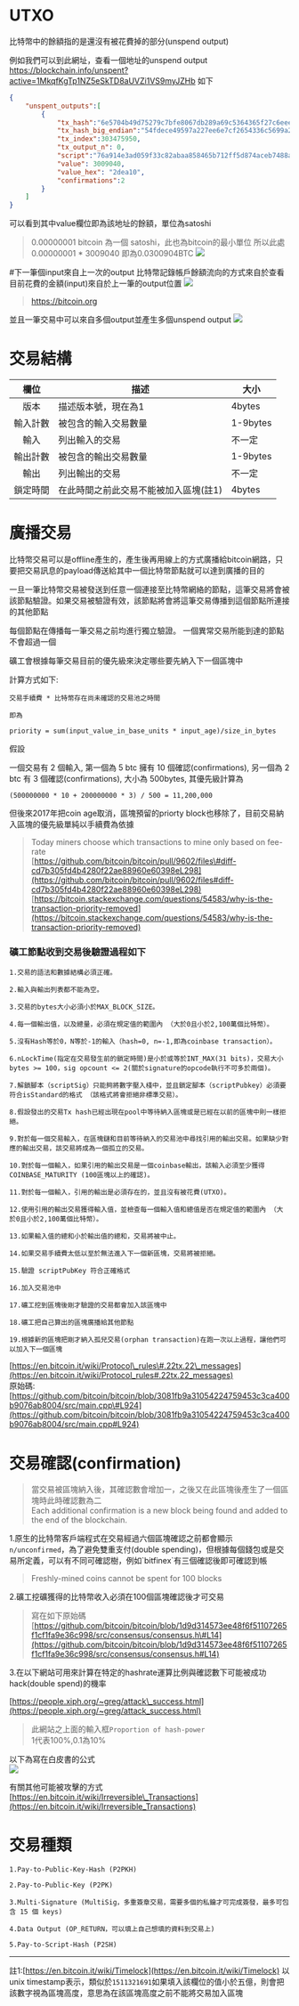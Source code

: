 # UTXO
比特幣中的餘額指的是還沒有被花費掉的部分(unspend output)

例如我們可以到此網址，查看一個地址的unspend output
https://blockchain.info/unspent?active=1MkqfKgTp1NZ5eSkTD8aUVZi1VS9myJZHb 
如下
```json
{
    "unspent_outputs":[
        {
            "tx_hash":"6e5704b49d75279c7bfe8067db289a69c5364365f27c6eee27a29795e4ecfd54",
            "tx_hash_big_endian":"54fdece49597a227ee6e7cf2654336c5699a28db6780fe7b9c27759db404576e",
            "tx_index":303475950,
            "tx_output_n": 0,
            "script":"76a914e3ad059f33c82abaa858465b712ff5d874aceb7488ac",
            "value": 3009040,
            "value_hex": "2dea10",
            "confirmations":2
        }
    ]
}
```
可以看到其中value欄位即為該地址的餘額，單位為satoshi

> 0.00000001 bitcoin 為一個 satoshi，此也為bitcoin的最小單位 所以此處 0.00000001 * 3009040 即為0.0300904BTC
![](/assets/交易餘額.png)

#下一筆個input來自上一次的output
比特幣記錄帳戶餘額流向的方式來自於查看目前花費的金額(input)來自於上一筆的output位置
![](/assets/en-transaction-propagation.svg)
> https://bitcoin.org

並且一筆交易中可以來自多個output並產生多個unspend output
![](/assets/789.png)

# 交易結構
| 欄位 | 描述 | 大小 |
|:----:|------|------|
|  版本    |   描述版本號，現在為1   |   4bytes   |  
|   輸入計數   |   被包含的輸入交易數量   |   1-9bytes   |   
|   輸入   |   列出輸入的交易   |   不一定   | 
|   輸出計數   |  被包含的輸出交易數量    |   1-9bytes    |   
|   輸出   |   列出輸出的交易   |  不一定  |   
|   鎖定時間   |   在此時間之前此交易不能被加入區塊(註1)   |   4bytes   |   

# 廣播交易

比特幣交易可以是offline產生的，產生後再用線上的方式廣播給bitcoin網路，只要把交易訊息的payload傳送給其中一個比特幣節點就可以達到廣播的目的

一旦一筆比特幣交易被發送到任意一個連接至比特幣網絡的節點，這筆交易將會被該節點驗證。如果交易被驗證有效，該節點將會將這筆交易傳播到這個節點所連接的其他節點

每個節點在傳播每一筆交易之前均進行獨立驗證。 一個異常交易所能到達的節點不會超過一個

礦工會根據每筆交易目前的優先級來決定哪些要先納入下一個區塊中

計算方式如下:

```
交易手續費 * 比特幣存在尚未確認的交易池之時間 

即為

priority = sum(input_value_in_base_units * input_age)/size_in_bytes
```

假設

一個交易有 2 個輸入, 第一個為 5 btc 擁有 10 個確認\(confirmations\), 另一個為 2 btc 有 3 個確認\(confirmations\), 大小為 500bytes, 其優先級計算為

```
(500000000 * 10 + 200000000 * 3) / 500 = 11,200,000
```

但後來2017年把coin age取消，區塊預留的priorty block也移除了，目前交易納入區塊的優先級單純以手續費為依據

> Today miners choose which transactions to mine only based on fee-rate  
> [https://github.com/bitcoin/bitcoin/pull/9602/files\#diff-cd7b305fd4b4280f22ae88960e60398eL298](https://github.com/bitcoin/bitcoin/pull/9602/files#diff-cd7b305fd4b4280f22ae88960e60398eL298)  
> [https://bitcoin.stackexchange.com/questions/54583/why-is-the-transaction-priority-removed](https://bitcoin.stackexchange.com/questions/54583/why-is-the-transaction-priority-removed)

### 礦工節點收到交易後驗證過程如下

```
1.交易的語法和數據結構必須正確。 

2.輸入與輸出列表都不能為空。 

3.交易的bytes大小必須小於MAX_BLOCK_SIZE。 

4.每一個輸出值，以及總量，必須在規定值的範圍內 （大於0且小於2,100萬個比特幣）。

5.沒有Hash等於0，N等於-1的輸入（hash=0, n=-1,即為coinbase transaction）。 

6.nLockTime(指定在交易發生前的鎖定時間)是小於或等於INT_MAX(31 bits)，交易大小bytes >= 100，sig opcount <= 2(關於signature的opcode執行不可多於兩個)。 

7.解鎖腳本（scriptSig）只能夠將數字壓入棧中，並且鎖定腳本（scriptPubkey）必須要符合isStandard的格式 （該格式將會拒絕非標準交易）。 

8.假設發出的交易Tx hash已經出現在pool中等待納入區塊或是已經在以前的區塊中則一樣拒絕。

9.對於每一個交易輸入，在區塊鏈和目前等待納入的交易池中尋找引用的輸出交易。如果缺少對應的輸出交易，該交易將成為一個孤立的交易。

10.對於每一個輸入，如果引用的輸出交易是一個coinbase輸出，該輸入必須至少獲得COINBASE_MATURITY (100區塊以上的確認)。 

11.對於每一個輸入，引用的輸出是必須存在的，並且沒有被花費(UTXO)。 

12.使用引用的輸出交易獲得輸入值，並檢查每一個輸入值和總值是否在規定值的範圍內 （大於0且小於2,100萬個比特幣）。 

13.如果輸入值的總和小於輸出值的總和，交易將被中止。 

14.如果交易手續費太低以至於無法進入下一個新區塊，交易將被拒絕。 

15.驗證 scriptPubKey 符合正確格式

16.加入交易池中

17.礦工挖到區塊後剛才驗證的交易都會加入該區塊中

18.礦工把自己算出的區塊廣播給其他節點

19.根據新的區塊把剛才納入孤兒交易(orphan transaction)在跑一次以上過程，讓他們可以加入下一個區塊
```

[https://en.bitcoin.it/wiki/Protocol\_rules\#.22tx.22\_messages](https://en.bitcoin.it/wiki/Protocol_rules#.22tx.22_messages)  
原始碼:[https://github.com/bitcoin/bitcoin/blob/3081fb9a31054224759453c3ca400b9076ab8004/src/main.cpp\#L924](https://github.com/bitcoin/bitcoin/blob/3081fb9a31054224759453c3ca400b9076ab8004/src/main.cpp#L924)

# 交易確認\(confirmation\)

> 當交易被區塊納入後，其確認數會增加一，之後又在此區塊後產生了一個區塊時此時確認數為二  
> Each additional confirmation is a new block being found and added to the end of the blockchain.

1.原生的比特幣客戶端程式在交易經過六個區塊確認之前都會顯示`n/unconfirmed`，為了避免雙重支付\(double spending\)，但根據每個錢包或是交易所定義，可以有不同可確認樹，例如\`bitfinex\`有三個確認後即可確認到帳

> Freshly-mined coins cannot be spent for 100 blocks

2.礦工挖礦獲得的比特幣收入必須在100個區塊確認後才可交易

> 寫在如下原始碼[https://github.com/bitcoin/bitcoin/blob/1d9d314573ee48f6f51107265f1cf1fa9e36c998/src/consensus/consensus.h\#L14](https://github.com/bitcoin/bitcoin/blob/1d9d314573ee48f6f51107265f1cf1fa9e36c998/src/consensus/consensus.h#L14)

3.在以下網站可用來計算在特定的hashrate運算比例與確認數下可能被成功hack\(double spend\)的機率

[https://people.xiph.org/~greg/attack\_success.html](https://people.xiph.org/~greg/attack_success.html)

> 此網站之上面的輸入框`Proportion of hash-power`  
> 1代表100%,0.1為10%

以下為寫在白皮書的公式  
![](/assets/避免雙重支付公式.png)

有關其他可能被攻擊的方式  
[https://en.bitcoin.it/wiki/Irreversible\_Transactions](https://en.bitcoin.it/wiki/Irreversible_Transactions)

# 交易種類

```
1.Pay-to-Public-Key-Hash (P2PKH)

2.Pay-to-Public-Key (P2PK) 

3.Multi-Signature (MultiSig，多重簽章交易，需要多個的私鑰才可完成簽發，最多可包含 15 個 keys)

4.Data Output (OP_RETURN，可以填上自己想填的資料到交易上)

5.Pay-to-Script-Hash (P2SH)
```

---

註1:[https://en.bitcoin.it/wiki/Timelock](https://en.bitcoin.it/wiki/Timelock)
以unix timestamp表示，類似於`1511321691`如果填入該欄位的值小於五億，則會把該數字視為區塊高度，意思為在該區塊高度之前不能將交易加入區塊

